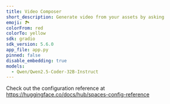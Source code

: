 ```yaml
---
title: Video Composer
short_description: Generate video from your assets by asking
emoji: 🏞
colorFrom: red
colorTo: yellow
sdk: gradio
sdk_version: 5.6.0
app_file: app.py
pinned: false
disable_embedding: true
models: 
  - Qwen/Qwen2.5-Coder-32B-Instruct
---
```


Check out the configuration reference at https://huggingface.co/docs/hub/spaces-config-reference

